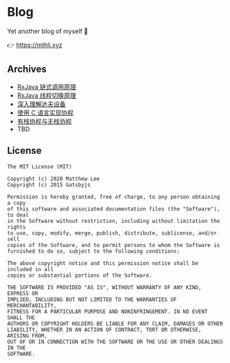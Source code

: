 # Blog

Yet another blog of myself 👀

👉 <https://mthli.xyz>

## Archives

- [RxJava 链式调用原理](https://mthli.xyz/rxjava-chain/)
- [RxJava 线程切换原理](https://mthli.xyz/rxjava-scheduler/)
- [深入理解达夫设备](https://mthli.xyz/duff-device/)
- [使用 C 语言实现协程](https://mthli.xyz/coroutines-in-c/)
- [有栈协程与无栈协程](https://mthli.xyz/stackful-stackless/)
- TBD

## License

    The MIT License (MIT)

    Copyright (c) 2020 Matthew Lee
    Copyright (c) 2015 Gatsbyjs

    Permission is hereby granted, free of charge, to any person obtaining a copy
    of this software and associated documentation files (the "Software"), to deal
    in the Software without restriction, including without limitation the rights
    to use, copy, modify, merge, publish, distribute, sublicense, and/or sell
    copies of the Software, and to permit persons to whom the Software is
    furnished to do so, subject to the following conditions:

    The above copyright notice and this permission notice shall be included in all
    copies or substantial portions of the Software.

    THE SOFTWARE IS PROVIDED "AS IS", WITHOUT WARRANTY OF ANY KIND, EXPRESS OR
    IMPLIED, INCLUDING BUT NOT LIMITED TO THE WARRANTIES OF MERCHANTABILITY,
    FITNESS FOR A PARTICULAR PURPOSE AND NONINFRINGEMENT. IN NO EVENT SHALL THE
    AUTHORS OR COPYRIGHT HOLDERS BE LIABLE FOR ANY CLAIM, DAMAGES OR OTHER
    LIABILITY, WHETHER IN AN ACTION OF CONTRACT, TORT OR OTHERWISE, ARISING FROM,
    OUT OF OR IN CONNECTION WITH THE SOFTWARE OR THE USE OR OTHER DEALINGS IN THE
    SOFTWARE.
